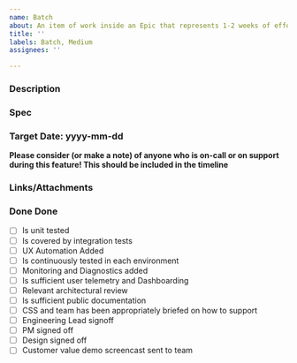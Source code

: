 ```yaml
---
name: Batch
about: An item of work inside an Epic that represents 1-2 weeks of effort.
title: ''
labels: Batch, Medium
assignees: ''

---
```


<!--
Please add the following labels to this issue:

team - one of the labels ending in -team that correlates with the team responsible for this user story

-->
### Description

<!-- Describe the batch as it relates to the Epic. -->

### Spec

<!--
Each batch should have set of SMART exit criteria:

- Specific – target a specific area for improvement.
- Measurable – quantify or at least suggest an indicator of progress.
- Assignable – specify who will do it.
- Realistic – state what results can realistically be achieved, given available resources.
- Time-related – specify when the result(s) can be achieved.
-->

### Target Date: yyyy-mm-dd

**Please consider (or make a note) of anyone who is on-call or on support during this feature! This should be included in the timeline**

### Links/Attachments

<!-- Add any supporting documentation as links. -->

### Done Done 

<!-- Review the list below before closing a feature -->

- [ ] Is unit tested
- [ ] Is covered by integration tests
- [ ] UX Automation Added
- [ ] Is continuously tested in each environment
- [ ] Monitoring and Diagnostics added
- [ ] Is sufficient user telemetry and Dashboarding
- [ ] Relevant architectural review
- [ ] Is sufficient public documentation
- [ ] CSS and team has been appropriately briefed on how to support
- [ ] Engineering Lead signoff
- [ ] PM signed off
- [ ] Design signed off
- [ ] Customer value demo screencast sent to team
